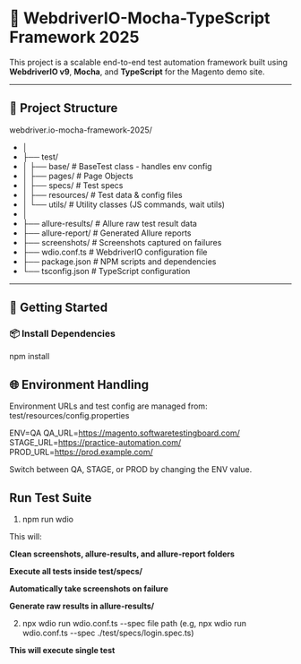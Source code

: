 # 🧪 WebdriverIO-Mocha-TypeScript Framework 2025

This project is a scalable end-to-end test automation framework built using **WebdriverIO v9**, **Mocha**, and **TypeScript** for the Magento demo site.

---

## 📁 Project Structure

webdriver.io-mocha-framework-2025/
- │
- ├── test/
- │ ├── base/ # BaseTest class - handles env config
- │ ├── pages/ # Page Objects
- │ ├── specs/ # Test specs
- │ ├── resources/ # Test data & config files
- │ └── utils/ # Utility classes (JS commands, wait utils)
- │
- ├── allure-results/ # Allure raw test result data
- ├── allure-report/ # Generated Allure reports
- ├── screenshots/ # Screenshots captured on failures
- ├── wdio.conf.ts # WebdriverIO configuration file
- ├── package.json # NPM scripts and dependencies
- └── tsconfig.json # TypeScript configuration

---

## 🚀 Getting Started

### 📦 Install Dependencies

npm install

## 🌐 Environment Handling
Environment URLs and test config are managed from:
test/resources/config.properties

ENV=QA
QA_URL=https://magento.softwaretestingboard.com/
STAGE_URL=https://practice-automation.com/
PROD_URL=https://prod.example.com/

Switch between QA, STAGE, or PROD by changing the ENV value.

## Run Test Suite

1. npm run wdio

This will:

**Clean screenshots, allure-results, and allure-report folders**

**Execute all tests inside test/specs/**

**Automatically take screenshots on failure**

**Generate raw results in allure-results/**

2. npx wdio run wdio.conf.ts --spec file path (e.g, npx wdio run wdio.conf.ts --spec ./test/specs/login.spec.ts)

**This will execute single test**




